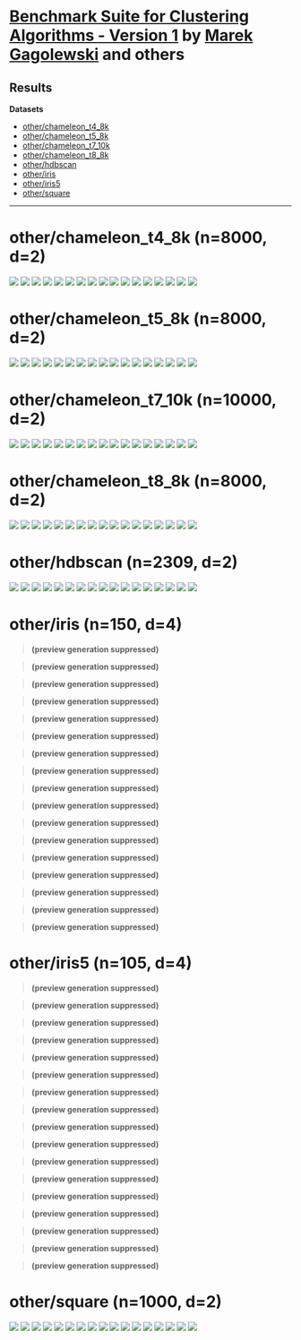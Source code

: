 # [Benchmark Suite for Clustering Algorithms - Version 1](https://github.com/gagolews/clustering_benchmarks_v1/) by [Marek Gagolewski](https://www.gagolewski.com) and others

## Results


**Datasets**

* [other/chameleon_t4_8k](#other_chameleon_t4_8k)
* [other/chameleon_t5_8k](#other_chameleon_t5_8k)
* [other/chameleon_t7_10k](#other_chameleon_t7_10k)
* [other/chameleon_t8_8k](#other_chameleon_t8_8k)
* [other/hdbscan](#other_hdbscan)
* [other/iris](#other_iris)
* [other/iris5](#other_iris5)
* [other/square](#other_square)

--------------------------------------------------------------------------------

# other/chameleon_t4_8k (n=8000, d=2) <a name="other_chameleon_t4_8k"></a>

![](other/chameleon_t4_8k.result6.labels0.png)
![](other/chameleon_t4_8k.result6.fastcluster_average.png)
![](other/chameleon_t4_8k.result6.fastcluster_centroid.png)
![](other/chameleon_t4_8k.result6.fastcluster_complete.png)
![](other/chameleon_t4_8k.result6.fastcluster_median.png)
![](other/chameleon_t4_8k.result6.fastcluster_ward.png)
![](other/chameleon_t4_8k.result6.fastcluster_weighted.png)
![](other/chameleon_t4_8k.result6.Genie_G0.1.png)
![](other/chameleon_t4_8k.result6.Genie_G0.3.png)
![](other/chameleon_t4_8k.result6.Genie_G0.5.png)
![](other/chameleon_t4_8k.result6.Genie_G0.7.png)
![](other/chameleon_t4_8k.result6.Genie_G1.0.png)
![](other/chameleon_t4_8k.result6.GIc.png)
![](other/chameleon_t4_8k.result6.IcA.png)
![](other/chameleon_t4_8k.result6.ITM.png)
![](other/chameleon_t4_8k.result6.sklearn_kmeans.png)
![](other/chameleon_t4_8k.result6.sklearn_gm.png)



# other/chameleon_t5_8k (n=8000, d=2) <a name="other_chameleon_t5_8k"></a>

![](other/chameleon_t5_8k.result6.labels0.png)
![](other/chameleon_t5_8k.result6.fastcluster_average.png)
![](other/chameleon_t5_8k.result6.fastcluster_centroid.png)
![](other/chameleon_t5_8k.result6.fastcluster_complete.png)
![](other/chameleon_t5_8k.result6.fastcluster_median.png)
![](other/chameleon_t5_8k.result6.fastcluster_ward.png)
![](other/chameleon_t5_8k.result6.fastcluster_weighted.png)
![](other/chameleon_t5_8k.result6.Genie_G0.1.png)
![](other/chameleon_t5_8k.result6.Genie_G0.3.png)
![](other/chameleon_t5_8k.result6.Genie_G0.5.png)
![](other/chameleon_t5_8k.result6.Genie_G0.7.png)
![](other/chameleon_t5_8k.result6.Genie_G1.0.png)
![](other/chameleon_t5_8k.result6.GIc.png)
![](other/chameleon_t5_8k.result6.IcA.png)
![](other/chameleon_t5_8k.result6.ITM.png)
![](other/chameleon_t5_8k.result6.sklearn_kmeans.png)
![](other/chameleon_t5_8k.result6.sklearn_gm.png)



# other/chameleon_t7_10k (n=10000, d=2) <a name="other_chameleon_t7_10k"></a>

![](other/chameleon_t7_10k.result9.labels0.png)
![](other/chameleon_t7_10k.result9.fastcluster_average.png)
![](other/chameleon_t7_10k.result9.fastcluster_centroid.png)
![](other/chameleon_t7_10k.result9.fastcluster_complete.png)
![](other/chameleon_t7_10k.result9.fastcluster_median.png)
![](other/chameleon_t7_10k.result9.fastcluster_ward.png)
![](other/chameleon_t7_10k.result9.fastcluster_weighted.png)
![](other/chameleon_t7_10k.result9.Genie_G0.1.png)
![](other/chameleon_t7_10k.result9.Genie_G0.3.png)
![](other/chameleon_t7_10k.result9.Genie_G0.5.png)
![](other/chameleon_t7_10k.result9.Genie_G0.7.png)
![](other/chameleon_t7_10k.result9.Genie_G1.0.png)
![](other/chameleon_t7_10k.result9.GIc.png)
![](other/chameleon_t7_10k.result9.IcA.png)
![](other/chameleon_t7_10k.result9.ITM.png)
![](other/chameleon_t7_10k.result9.sklearn_kmeans.png)
![](other/chameleon_t7_10k.result9.sklearn_gm.png)



# other/chameleon_t8_8k (n=8000, d=2) <a name="other_chameleon_t8_8k"></a>

![](other/chameleon_t8_8k.result8.labels0.png)
![](other/chameleon_t8_8k.result8.fastcluster_average.png)
![](other/chameleon_t8_8k.result8.fastcluster_centroid.png)
![](other/chameleon_t8_8k.result8.fastcluster_complete.png)
![](other/chameleon_t8_8k.result8.fastcluster_median.png)
![](other/chameleon_t8_8k.result8.fastcluster_ward.png)
![](other/chameleon_t8_8k.result8.fastcluster_weighted.png)
![](other/chameleon_t8_8k.result8.Genie_G0.1.png)
![](other/chameleon_t8_8k.result8.Genie_G0.3.png)
![](other/chameleon_t8_8k.result8.Genie_G0.5.png)
![](other/chameleon_t8_8k.result8.Genie_G0.7.png)
![](other/chameleon_t8_8k.result8.Genie_G1.0.png)
![](other/chameleon_t8_8k.result8.GIc.png)
![](other/chameleon_t8_8k.result8.IcA.png)
![](other/chameleon_t8_8k.result8.ITM.png)
![](other/chameleon_t8_8k.result8.sklearn_kmeans.png)
![](other/chameleon_t8_8k.result8.sklearn_gm.png)



# other/hdbscan (n=2309, d=2) <a name="other_hdbscan"></a>

![](other/hdbscan.result6.labels0.png)
![](other/hdbscan.result6.fastcluster_average.png)
![](other/hdbscan.result6.fastcluster_centroid.png)
![](other/hdbscan.result6.fastcluster_complete.png)
![](other/hdbscan.result6.fastcluster_median.png)
![](other/hdbscan.result6.fastcluster_ward.png)
![](other/hdbscan.result6.fastcluster_weighted.png)
![](other/hdbscan.result6.Genie_G0.1.png)
![](other/hdbscan.result6.Genie_G0.3.png)
![](other/hdbscan.result6.Genie_G0.5.png)
![](other/hdbscan.result6.Genie_G0.7.png)
![](other/hdbscan.result6.Genie_G1.0.png)
![](other/hdbscan.result6.GIc.png)
![](other/hdbscan.result6.IcA.png)
![](other/hdbscan.result6.ITM.png)
![](other/hdbscan.result6.sklearn_kmeans.png)
![](other/hdbscan.result6.sklearn_gm.png)



# other/iris (n=150, d=4) <a name="other_iris"></a>

> **(preview generation suppressed)**


> **(preview generation suppressed)**


> **(preview generation suppressed)**


> **(preview generation suppressed)**


> **(preview generation suppressed)**


> **(preview generation suppressed)**


> **(preview generation suppressed)**


> **(preview generation suppressed)**


> **(preview generation suppressed)**


> **(preview generation suppressed)**


> **(preview generation suppressed)**


> **(preview generation suppressed)**


> **(preview generation suppressed)**


> **(preview generation suppressed)**


> **(preview generation suppressed)**


> **(preview generation suppressed)**


> **(preview generation suppressed)**





# other/iris5 (n=105, d=4) <a name="other_iris5"></a>

> **(preview generation suppressed)**


> **(preview generation suppressed)**


> **(preview generation suppressed)**


> **(preview generation suppressed)**


> **(preview generation suppressed)**


> **(preview generation suppressed)**


> **(preview generation suppressed)**


> **(preview generation suppressed)**


> **(preview generation suppressed)**


> **(preview generation suppressed)**


> **(preview generation suppressed)**


> **(preview generation suppressed)**


> **(preview generation suppressed)**


> **(preview generation suppressed)**


> **(preview generation suppressed)**


> **(preview generation suppressed)**


> **(preview generation suppressed)**





# other/square (n=1000, d=2) <a name="other_square"></a>

![](other/square.result2.labels0.png)
![](other/square.result2.fastcluster_average.png)
![](other/square.result2.fastcluster_centroid.png)
![](other/square.result2.fastcluster_complete.png)
![](other/square.result2.fastcluster_median.png)
![](other/square.result2.fastcluster_ward.png)
![](other/square.result2.fastcluster_weighted.png)
![](other/square.result2.Genie_G0.1.png)
![](other/square.result2.Genie_G0.3.png)
![](other/square.result2.Genie_G0.5.png)
![](other/square.result2.Genie_G0.7.png)
![](other/square.result2.Genie_G1.0.png)
![](other/square.result2.GIc.png)
![](other/square.result2.IcA.png)
![](other/square.result2.ITM.png)
![](other/square.result2.sklearn_kmeans.png)
![](other/square.result2.sklearn_gm.png)



